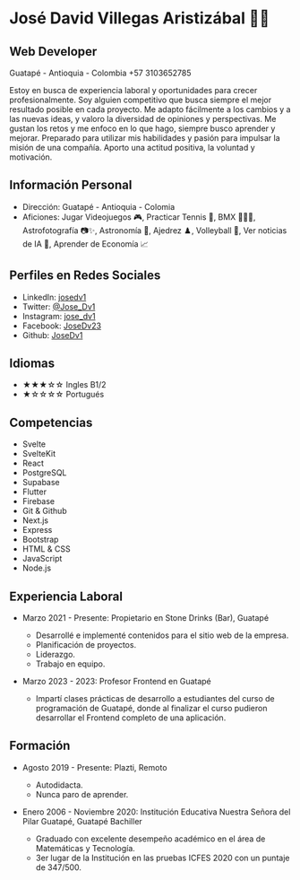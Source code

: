 
# José David Villegas Aristizábal 🚀✨

## Web Developer

Guatapé - Antioquia - Colombia
+57 3103652785

Estoy en busca de experiencia laboral y oportunidades para crecer profesionalmente. Soy alguien competitivo que busca siempre el mejor resultado posible en cada proyecto. Me adapto fácilmente a los cambios y a las nuevas ideas, y valoro la diversidad de opiniones y perspectivas. Me gustan los retos y me enfoco en lo que hago, siempre busco aprender y mejorar. Preparado para utilizar mis habilidades y pasión para impulsar la misión de una compañía. Aporto una actitud positiva, la voluntad y motivación.

## Información Personal

- Dirección: Guatapé - Antioquia - Colomia
- Aficiones: Jugar Videojuegos 🎮, Practicar Tennis 🎾, BMX 🚴🏼‍♂️, Astrofotografía 📷✨, Astronomía 🚀, Ajedrez ♟️, Volleyball 🏐, Ver noticias de IA 🤖, Aprender de Economía 📈

## Perfiles en Redes Sociales

- LinkedIn: [josedv1](https://www.linkedin.com/in/josedv1/)
- Twitter: [@Jose_Dv1](https://twitter.com/Jose_Dv1)
- Instagram: [jose_dv1](https://www.instagram.com/jose_dv1/)
- Facebook: [JoseDv23](https://www.facebook.com/JoseDv23)
- Github: [JoseDv1](https://github.com/JoseDv1)

## Idiomas

- ★★★☆☆ Ingles B1/2
- ★☆☆☆☆ Portugués

## Competencias

- Svelte
- SvelteKit
- React
- PostgreSQL
- Supabase
- Flutter
- Firebase
- Git & Github
- Next.js
- Express
- Bootstrap
- HTML & CSS
- JavaScript
- Node.js

## Experiencia Laboral

- Marzo 2021 - Presente: Propietario en Stone Drinks (Bar), Guatapé
  - Desarrollé e implementé contenidos para el sitio web de la empresa.
  - Planificación de proyectos.
  - Liderazgo.
  - Trabajo en equipo.

- Marzo 2023 - 2023: Profesor Frontend en Guatapé
  - Impartí clases prácticas de desarrollo a estudiantes del curso de programación de Guatapé, donde al finalizar el curso pudieron desarrollar el Frontend completo de una aplicación.

## Formación

- Agosto 2019 - Presente: Plazti, Remoto
  - Autodidacta.
  - Nunca paro de aprender.

- Enero 2006 - Noviembre 2020: Institución Educativa Nuestra Señora del Pilar Guatapé, Guatapé Bachiller
  - Graduado con excelente desempeño académico en el área de Matemáticas y Tecnología.
  - 3er lugar de la Institución en las pruebas ICFES 2020 con un puntaje de 347/500.  
